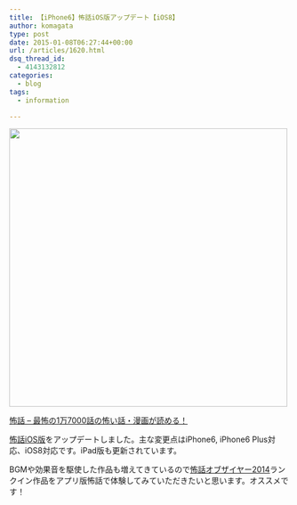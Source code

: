 ```yaml
---
title: 【iPhone6】怖話iOS版アップデート【iOS8】
author: komagata
type: post
date: 2015-01-08T06:27:44+00:00
url: /articles/1620.html
dsq_thread_id:
  - 4143132812
categories:
  - blog
tags:
  - information

---
```

[<img width="500px" src="http://i.gyazo.com/ff5b492d054535e070efa53593bbbc26.png" />][1]

[怖話 &#8211; 最怖の1万7000話の怖い話・漫画が読める！][1]

[怖話iOS版][1]をアップデートしました。主な変更点はiPhone6, iPhone6 Plus対応、iOS8対応です。iPad版も更新されています。

BGMや効果音を駆使した作品も増えてきているので<a href="http://kowabana.jp/rankings/koty/2014" target="_blank">怖話オブザイヤー2014</a>ランクイン作品をアプリ版怖話で体験してみていただきたいと思います。オススメです！

 [1]: https://itunes.apple.com/jp/app/bu-hua-zui-buno1wan5000huano/id564486792